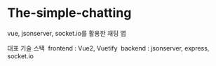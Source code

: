 # The-simple-chatting
vue, jsonserver, socket.io를 활용한 채팅 앱

대표 기술 스택&nbsp; 
frontend : Vue2, Vuetify&nbsp; 
backend : jsonserver, express, socket.io&nbsp; 
